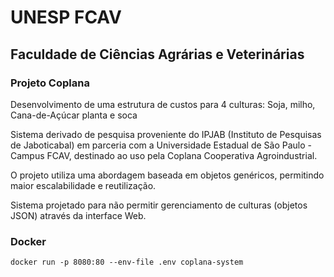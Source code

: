 # UNESP FCAV
## Faculdade de Ciências Agrárias e Veterinárias

### Projeto Coplana
Desenvolvimento de uma estrutura de custos para 4 culturas:
Soja, milho, Cana-de-Açúcar planta e soca

Sistema derivado de pesquisa proveniente do IPJAB (Instituto de Pesquisas de Jaboticabal)
em parceria com a Universidade Estadual de São Paulo - Campus FCAV, 
destinado ao uso pela Coplana Cooperativa Agroindustrial.

O projeto utiliza uma abordagem baseada em objetos genéricos, permitindo maior escalabilidade e reutilização.

Sistema projetado para não permitir gerenciamento de culturas (objetos JSON) através da interface Web.

### Docker
```
docker run -p 8080:80 --env-file .env coplana-system
```
